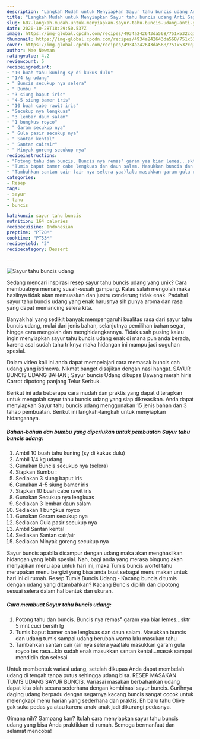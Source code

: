 ```yaml
---
description: "Langkah Mudah untuk Menyiapkan Sayur tahu buncis udang Anti Gagal"
title: "Langkah Mudah untuk Menyiapkan Sayur tahu buncis udang Anti Gagal"
slug: 607-langkah-mudah-untuk-menyiapkan-sayur-tahu-buncis-udang-anti-gagal
date: 2020-10-28T18:29:50.537Z
image: https://img-global.cpcdn.com/recipes/4934a242643da568/751x532cq70/sayur-tahu-buncis-udang-foto-resep-utama.jpg
thumbnail: https://img-global.cpcdn.com/recipes/4934a242643da568/751x532cq70/sayur-tahu-buncis-udang-foto-resep-utama.jpg
cover: https://img-global.cpcdn.com/recipes/4934a242643da568/751x532cq70/sayur-tahu-buncis-udang-foto-resep-utama.jpg
author: Mae Newman
ratingvalue: 4.2
reviewcount: 5
recipeingredient:
- "10 buah tahu kuning sy di kukus dulu"
- "1/4 kg udang"
- " Buncis secukup nya selera"
- " Bumbu "
- "3 siung baput iris"
- "4-5 siung bamer iris"
- "10 buah cabe rawit iris"
- "Secukup nya lengkuas"
- "3 lembar daun salam"
- "1 bungkus royco"
- " Garam secukup nya"
- " Gula pasir secukup nya"
- " Santan kental"
- " Santan cairair"
- " Minyak goreng secukup nya"
recipeinstructions:
- "Potong tahu dan buncis. Buncis nya remas² garam yaa biar lemes...sktr 5 mnt cuci bersih lg"
- "Tumis baput bamer cabe lengkuas dan daun salam. Masukkan buncis dan udang tumis sampai udang berubah warna lalu masukan tahu"
- "Tambahkan santan cair (air nya selera yaa)lalu masukkan garam gula royco tes rasa...klo sudah enak masukkan santan kental...masak sampai mendidih dan selesai"
categories:
- Resep
tags:
- sayur
- tahu
- buncis

katakunci: sayur tahu buncis 
nutrition: 164 calories
recipecuisine: Indonesian
preptime: "PT20M"
cooktime: "PT53M"
recipeyield: "3"
recipecategory: Dessert

---
```



![Sayur tahu buncis udang](https://img-global.cpcdn.com/recipes/4934a242643da568/751x532cq70/sayur-tahu-buncis-udang-foto-resep-utama.jpg)

Sedang mencari inspirasi resep sayur tahu buncis udang yang unik? Cara membuatnya memang susah-susah gampang. Kalau salah mengolah maka hasilnya tidak akan memuaskan dan justru cenderung tidak enak. Padahal sayur tahu buncis udang yang enak harusnya sih punya aroma dan rasa yang dapat memancing selera kita.

Banyak hal yang sedikit banyak mempengaruhi kualitas rasa dari sayur tahu buncis udang, mulai dari jenis bahan, selanjutnya pemilihan bahan segar, hingga cara mengolah dan menghidangkannya. Tidak usah pusing kalau ingin menyiapkan sayur tahu buncis udang enak di mana pun anda berada, karena asal sudah tahu triknya maka hidangan ini mampu jadi suguhan spesial.

Dalam video kali ini anda dapat mempelajari cara memasak buncis cah udang yang istimewa. Nikmat banget disajikan dengan nasi hangat. SAYUR BUNCIS UDANG BAHAN ; Sayur buncis Udang dikupas Bawang merah hiris Carrot dipotong panjang Telur Serbuk.


Berikut ini ada beberapa cara mudah dan praktis yang dapat diterapkan untuk mengolah sayur tahu buncis udang yang siap dikreasikan. Anda dapat menyiapkan Sayur tahu buncis udang menggunakan 15 jenis bahan dan 3 tahap pembuatan. Berikut ini langkah-langkah untuk menyiapkan hidangannya.

<!--inarticleads1-->

##### Bahan-bahan dan bumbu yang diperlukan untuk pembuatan Sayur tahu buncis udang:

1. Ambil 10 buah tahu kuning (sy di kukus dulu)
1. Ambil 1/4 kg udang
1. Gunakan  Buncis secukup nya (selera)
1. Siapkan  Bumbu :
1. Sediakan 3 siung baput iris
1. Gunakan 4-5 siung bamer iris
1. Siapkan 10 buah cabe rawit iris
1. Gunakan Secukup nya lengkuas
1. Sediakan 3 lembar daun salam
1. Sediakan 1 bungkus royco
1. Gunakan  Garam secukup nya
1. Sediakan  Gula pasir secukup nya
1. Ambil  Santan kental
1. Sediakan  Santan cair/air
1. Sediakan  Minyak goreng secukup nya


Sayur buncis apabila dicampur dengan udang maka akan menghasilkan hidangan yang lebih spesial. Nah, bagi anda yang merasa bingung akan menyajikan menu apa untuk hari ini, maka Tumis buncis wortel tahu merupakan menu bergizi yang bisa anda buat sebagai menu makan untuk hari ini di rumah. Resep Tumis Buncis Udang - Kacang buncis ditumis dengan udang yang ditambahkan? Kacang Buncis dipilih dan dipotong sesuai selera dalam hal bentuk dan ukuran. 

<!--inarticleads2-->

##### Cara membuat Sayur tahu buncis udang:

1. Potong tahu dan buncis. Buncis nya remas² garam yaa biar lemes...sktr 5 mnt cuci bersih lg
1. Tumis baput bamer cabe lengkuas dan daun salam. Masukkan buncis dan udang tumis sampai udang berubah warna lalu masukan tahu
1. Tambahkan santan cair (air nya selera yaa)lalu masukkan garam gula royco tes rasa...klo sudah enak masukkan santan kental...masak sampai mendidih dan selesai


Untuk membentuk variasi udang, setelah dikupas Anda dapat membelah udang di tengah tanpa putus sehingga udang bisa. RESEP MASAKAN TUMIS UDANG SAYUR BUNCIS. Variasai masakan berbahankan udang dapat kita olah secara sederhana dengan kombinasi sayur buncis. Gurihnya daging udang berpadu dengan segarnya kacang buncis sangat cocok untuk melengkapi menu harian yang sederhana dan praktis. Eh baru tahu Olive gak suka pedas ya atau karena anak-anak jadi dikurangi pedasnya. 

Gimana nih? Gampang kan? Itulah cara menyiapkan sayur tahu buncis udang yang bisa Anda praktikkan di rumah. Semoga bermanfaat dan selamat mencoba!
